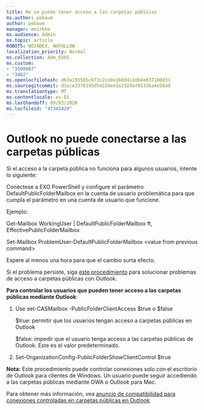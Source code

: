 ```yaml
---
title: No se puede tener acceso a las carpetas públicas
ms.author: pebaum
author: pebaum
manager: mnirkhe
ms.audience: Admin
ms.topic: article
ROBOTS: NOINDEX, NOFOLLOW
localization_priority: Normal
ms.collection: Adm_O365
ms.custom:
- "3500007"
- "3462"
ms.openlocfilehash: d63a193585cb73c2ce8e160d413db4e837100d33
ms.sourcegitcommit: d3ace2376195d54229ee1e232daf8133ba4e58a9
ms.translationtype: MT
ms.contentlocale: es-ES
ms.lasthandoff: 09/03/2020
ms.locfileid: "47341420"
---
```

# <a name="outlook-cannot-connect-to-public-folders"></a>Outlook no puede conectarse a las carpetas públicas

Si el acceso a la carpeta pública no funciona para algunos usuarios, intente lo siguiente:

Conéctese a EXO PowerShell y configure el parámetro DefaultPublicFolderMailbox en la cuenta de usuario problemática para que cumpla el parámetro en una cuenta de usuario que funcione.

Ejemplo:

Get-Mailbox WorkingUser | DefaultPublicFolderMailbox ft, EffectivePublicFolderMailbox

Set-Mailbox ProblemUser-DefaultPublicFolderMailbox \<value from previous command>

Espere al menos una hora para que el cambio surta efecto.

Si el problema persiste, siga [este procedimiento](https://aka.ms/pfcte) para solucionar problemas de acceso a carpetas públicas con Outlook.
 
**Para controlar los usuarios que pueden tener acceso a las carpetas públicas mediante Outlook**:

1.  Use set-CASMailbox <mailboxname> -PublicFolderClientAccess $true o $false  
      
    $true: permitir que los usuarios tengan acceso a carpetas públicas en Outlook  
      
    $false: impedir que el usuario tenga acceso a las carpetas públicas de Outlook. Este es el valor predeterminado.  
        
2.  Set-OrganizationConfig-PublicFolderShowClientControl $true   
      
**Nota:** Este procedimiento puede controlar conexiones solo con el escritorio de Outlook para clientes de Windows. Un usuario puede seguir accediendo a las carpetas públicas mediante OWA o Outlook para Mac.
 
Para obtener más información, vea [anuncio de compatibilidad para conexiones controladas en carpetas públicas en Outlook](https://aka.ms/controlpf).